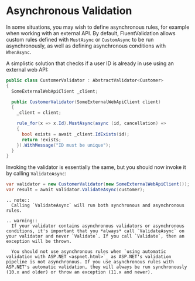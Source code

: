 # Asynchronous Validation

In some situations, you may wish to define asynchronous rules, for example when working with an external API. By default, FluentValidation allows custom rules defined with `MustAsync` or `CustomAsync` to be run asynchronously, as well as defining asynchronous conditions with `WhenAsync`.

A simplistic solution that checks if a user ID is already in use using an external web API:

```csharp
public class CustomerValidator : AbstractValidator<Customer> 
{
  SomeExternalWebApiClient _client;

  public CustomerValidator(SomeExternalWebApiClient client) 
  {
    _client = client;

    rule_for(x => x.Id).MustAsync(async (id, cancellation) => 
    {
      bool exists = await _client.IdExists(id);
      return !exists;
    }).WithMessage("ID must be unique");
  }
}
```

Invoking the validator is essentially the same, but you should now invoke it by calling `ValidateAsync`:

```csharp
var validator = new CustomerValidator(new SomeExternalWebApiClient());
var result = await validator.ValidateAsync(customer);
```

```eval_rst
.. note::
  Calling `ValidateAsync` will run both synchronous and asynchronous rules. 
```

```eval_rst
.. warning::
  If your validator contains asynchronous validators or asynchronous conditions, it's important that you *always* call `ValidateAsync` on your validator and never `Validate`. If you call `Validate`, then an exception will be thrown.

  You should not use asynchronous rules when `using automatic validation with ASP.NET <aspnet.html>`_ as ASP.NET's validation pipeline is not asynchronous. If you use asynchronous rules with ASP.NET's automatic validation, they will always be run synchronously (10.x and older) or throw an exception (11.x and newer).
```
